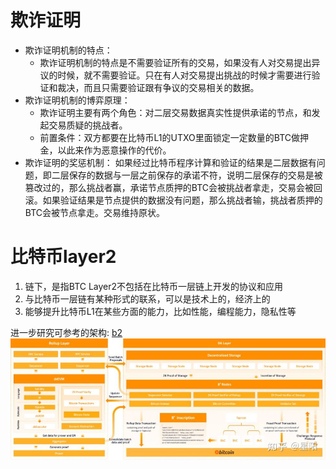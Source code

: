 # 欺诈证明
* 欺诈证明机制的特点：
    * 欺诈证明机制的特点是不需要验证所有的交易，如果没有人对交易提出异议的时候，就不需要验证。只在有人对交易提出挑战的时候才需要进行验证和裁决，而且只需要验证跟有争议的交易相关的数据。
* 欺诈证明机制的博弈原理：
    * 欺诈证明主要有两个角色：对二层交易数据真实性提供承诺的节点，和发起交易质疑的挑战者。
    * 前置条件：双方都要在比特币L1的UTXO里面锁定一定数量的BTC做押金，以此来作为恶意操作的代价。
* 欺诈证明的奖惩机制：
如果经过比特币程序计算和验证的结果是二层数据有问题，即二层保存的数据与一层之前保存的承诺不符，说明二层保存的交易是被篡改过的，那么挑战者赢，承诺节点质押的BTC会被挑战者拿走，交易会被回滚。如果验证结果是节点提供的数据没有问题，那么挑战者输，挑战者质押的BTC会被节点拿走。交易维持原状。

# 比特币layer2
1. 链下，是指BTC Layer2不包括在比特币一层链上开发的协议和应用
2. 与比特币一层链有某种形式的联系，可以是技术上的，经济上的
3. 能够提升比特币L1在某些方面的能力，比如性能，编程能力，隐私性等

进一步研究可参考的架构: [b2](https://www.bsquared.network/B2.pdf)
![alt text](../images/image_31.png)
